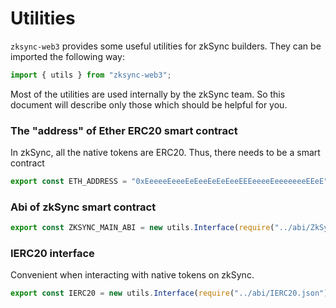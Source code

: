 # Utilities

`zksync-web3` provides some useful utilities for zkSync builders. They can be imported the following way:

```typescript
import { utils } from "zksync-web3";
```

Most of the utilities are used internally by the zkSync team. So this document will describe only those which should be helpful for you.

### The "address" of Ether ERC20 smart contract

In zkSync, all the native tokens are ERC20. Thus, there needs to be a smart contract

```typescript
export const ETH_ADDRESS = "0xEeeeeEeeeEeEeeEeEeEeeEEEeeeeEeeeeeeeEEeE";
```

### Abi of zkSync smart contract

```typescript
export const ZKSYNC_MAIN_ABI = new utils.Interface(require("../abi/ZkSync.json"));
```

### IERC20 interface

Convenient when interacting with native tokens on zkSync.

```typescript
export const IERC20 = new utils.Interface(require("../abi/IERC20.json"));
```
